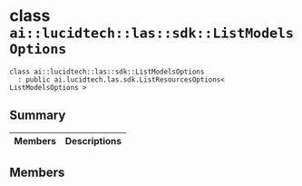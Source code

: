 # class `ai::lucidtech::las::sdk::ListModelsOptions` 

```
class ai::lucidtech::las::sdk::ListModelsOptions
  : public ai.lucidtech.las.sdk.ListResourcesOptions< ListModelsOptions >
```  

## Summary

 Members                        | Descriptions                                
--------------------------------|---------------------------------------------

## Members

